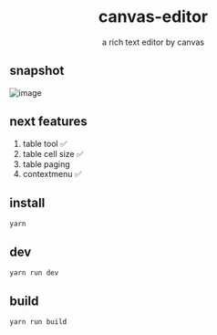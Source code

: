 <h1 align="center">canvas-editor</h1>

<p align="center"> a rich text editor by canvas</p>

## snapshot

![image](https://github.com/Hufe921/canvas-editor/blob/main/src/assets/snapshots/main_v0.5.1.png)

## next features

1. table tool ✅
2. table cell size ✅
3. table paging
4. contextmenu ✅

## install

`yarn`

## dev

`yarn run dev`

## build

`yarn run build`
